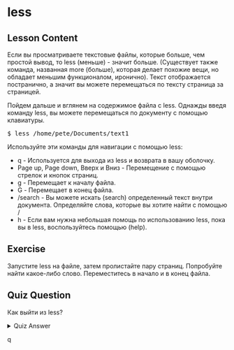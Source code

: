 # less

## Lesson Content

Если вы просматриваете текстовые файлы, которые больше, чем простой вывод, то less (меньше) - значит больше. (Существует также команда, названная more (больше), которая делает похожие вещи, но обладает меньшим функционалом, иронично). Текст отображается постранично, а значит вы можете перемещаться по тексту страница за страницей.

Пойдем дальше и вглянем на содержимое файла с less. Однажды введя команду less, вы можете перемещаться по документу с помощью клавиатуры.

<pre>$ less /home/pete/Documents/text1</pre>

Используйте эти команды для навигации с помощью less:

<ul>
<li>q - Используется для выхода из less и возврата в вашу оболочку.</li>
<li>Page up, Page down, Вверх и Вниз - Перемещение с помощью стрелок и кнопок страниц.</li>
<li>g - Перемещает к началу файла.</li>
<li>G - Перемещает в конец файла.</li>
<li>/search - Вы можете искать (search) определенный текст внутри документа. Определяйте слова, которые вы хотите найти с помощью /</li>
<li>h - Если вам нужна небольшая помощь по использованию less, пока вы в less, воспользуйтесь помощью (help).</li>
</ul>

## Exercise

Запустите less на файле, затем пролистайте пару страниц. Попробуйте найти какое-либо слово. Переместитесь в начало и в конец файла.

## Quiz Question

Как выйти из less?

<details>
    <summary>Quiz Answer</summary>
</details>

q
